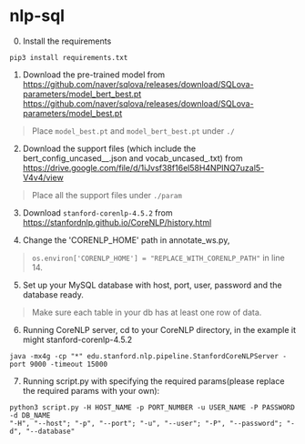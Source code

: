 # nlp-sql
0. Install the requirements
```
pip3 install requirements.txt
```
1. Download the pre-trained model from
https://github.com/naver/sqlova/releases/download/SQLova-parameters/model_bert_best.pt
https://github.com/naver/sqlova/releases/download/SQLova-parameters/model_best.pt
> Place `model_best.pt` and `model_bert_best.pt` under `./`

2. Download the support files (which include the bert_config_uncased__.json and vocab_uncased_.txt) from
https://drive.google.com/file/d/1iJvsf38f16el58H4NPINQ7uzal5-V4v4/view
> Place all the support files under `./param`

3. Download `stanford-corenlp-4.5.2` from
https://stanfordnlp.github.io/CoreNLP/history.html

4. Change the 'CORENLP_HOME' path in annotate_ws.py, 
> `os.environ['CORENLP_HOME'] = "REPLACE_WITH_CORENLP_PATH"` in line 14.

5. Set up your MySQL database with host, port, user, password and the database ready.
> Make sure each table in your db has at least one row of data.

6. Running CoreNLP server, cd to your CoreNLP directory, in the example it might stanford-corenlp-4.5.2
  ```
  java -mx4g -cp "*" edu.stanford.nlp.pipeline.StanfordCoreNLPServer -port 9000 -timeout 15000
  ```

7. Running script.py with specifying the required params(please replace the required params with your own):
  ```
  python3 script.py -H HOST_NAME -p PORT_NUMBER -u USER_NAME -P PASSWORD -d DB_NAME
  "-H", "--host"; "-p", "--port"; "-u", "--user"; "-P", "--password"; "-d", "--database"
  ```
